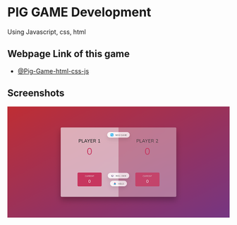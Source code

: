 # PIG GAME Development

Using Javascript, css, html

## Webpage Link of this game

- [@Pig-Game-html-css-js](https://prantomollick.github.io/modal-javascript/)

## Screenshots

![App Screenshot](pig-app-screenshot.png)
